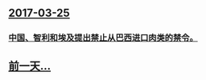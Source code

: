 ## [2017-03-25](/zh/news/2017/03/25/index.md)

##### 
### [中国、智利和埃及提出禁止从巴西进口肉类的禁令。 ](/zh/news/2017/03/25/中国-智利和埃及提出禁止从巴西进口肉类的禁令.md)
## [前一天...](/zh/news/2017/03/24/index.md)

